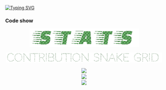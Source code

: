<a href="https://git.io/typing-svg"><img src="https://readme-typing-svg.demolab.com?font=Fira+Code&pause=1000&color=808080&background=DFDFDF00&center=true&vCenter=true&multiline=true&random=false&width=435&lines=Welcome+to+YuanJie's+repo" alt="Typing SVG" /></a>



### Code show
<p align="center"> <img src="https://github.com/heartyang520/HeartYang.github.io/blob/main/share/start.gif?raw=true">
 <!--SNAKETITLE / WEBSITE: https://textanim.com/ -->
<p align="center"> <img src="https://github.com/heartyang520/HeartYang.github.io/blob/main/share/gongxianzhi.gif?raw=true" width="500">
<!--SNAKEGRAPH / WEBSITE: https://github.com/Platane/snk -->

<div align="center"> <img src="https://github-readme-streak-stats.herokuapp.com/?user=YuanJieSaMa" /> </div>




<div align="center"> <img height="137px" src="https://github-readme-stats.vercel.app/api?username=YuanJieSaMa&hide_title=true&hide_border=true&show_icons=trueline_height=21&text_color=000&icon_color=000&bg_color=0,ea6161,ffc64d,fffc4d,52fa5a&theme=graywhite" /> </div>
<div align="center"> <img src="https://github-readme-stats.vercel.app/api/top-langs/?username=YuanJieSaMa&hide_title=true&hide_border=true&layout=compact&langs_count=6&text_color=000&icon_color=fff&bg_color=0,52fa5a,4dfcff,c64dff&theme=graywhite" /> </div>
